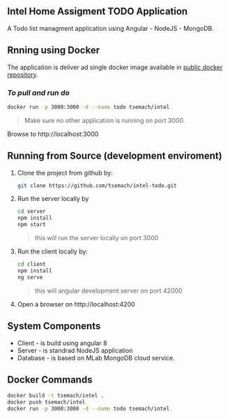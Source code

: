 ## Intel Home Assigment TODO Application

A Todo list managment application using Angular - NodeJS - MongoDB.

## Rnning using Docker
The application is deliver ad single docker image available in [public docker repository](https://cloud.docker.com/repository/docker/tsemach/intel).

### *To pull and run do*

````bash
docker run -p 3000:3000 -d --name todo tsemach/intel
````
> Make sure no other application is running on port 3000.

Browse to http://localhost:3000 

## Running from Source (development enviroment)
1. Clone the project from github by:
   ````bash
   git clone https://github.com/tsemach/intel-todo.git
   ````
2. Run the server locally by
   ````bash
   cd server
   npm install
   npm start
   ````
   >this will run the server locally on port 3000
3. Run the client locally by:
   ````bash
   cd client
   npm install
   ng serve
   ````
   > this will angular development server on port 42000
4. Open a browser on http://localhost:4200

## System Components
* Client - is build using angular 8
* Server - is standrad NodeJS application
* Database - is based on MLab MongoDB cloud service.

## Docker Commands
````bash
docker build -t tsemach/intel .
docker push tsemach/intel
docker run -p 3000:3000 -d --name todo tsemach/intel
````

